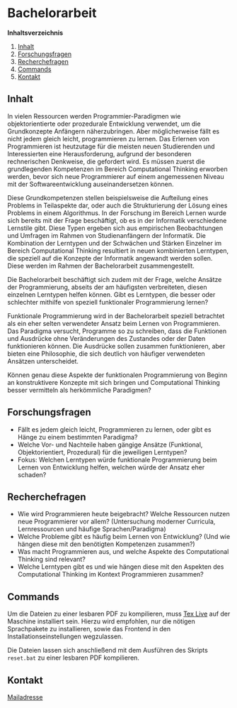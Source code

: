 # Bachelorarbeit
**Inhaltsverzeichnis**
1. [Inhalt](#content)
2. [Forschungsfragen](#thesis)
3. [Recherchefragen](#research)
4. [Commands](#commands)
5. [Kontakt](#contact)

## Inhalt <a name="content"></a>
In vielen Ressourcen werden Programmier-Paradigmen wie objektorientierte oder prozedurale Entwicklung verwendet, um die Grundkonzepte Anfängern näherzubringen. Aber möglicherweise fällt es nicht jedem gleich leicht, programmieren zu lernen. Das Erlernen von Programmieren ist heutzutage für die meisten neuen Studierenden und Interessierten eine Herausforderung, aufgrund der besonderen rechnerischen Denkweise, die gefordert wird. Es müssen zuerst die grundlegenden Kompetenzen im Bereich Computational Thinking erworben werden, bevor sich neue Programmierer auf einem angemessenen Niveau mit der Softwareentwicklung auseinandersetzen können.

Diese Grundkompetenzen stellen beispielsweise die Aufteilung eines Problems in Teilaspekte dar, oder auch die Strukturierung der Lösung eines Problems in einem Algorithmus.
In der Forschung im Bereich Lernen wurde sich bereits mit der Frage beschäftigt, ob es in der Informatik verschiedene Lernstile gibt. Diese Typen ergeben sich aus empirischen Beobachtungen und Umfragen im Rahmen von Studienanfängern der Informatik.
Die Kombination der Lerntypen und der Schwächen und Stärken Einzelner im Bereich Computational Thinking resultiert in neuen kombinierten Lerntypen, die speziell auf die Konzepte der Informatik angewandt werden sollen. Diese werden im Rahmen der Bachelorarbeit zusammengestellt.

Die Bachelorarbeit beschäftigt sich zudem mit der Frage, welche Ansätze der Programmierung, abseits der am häufigsten verbreiteten, diesen einzelnen Lerntypen helfen können.
Gibt es Lerntypen, die besser oder schlechter mithilfe von speziell funktionaler Programmierung lernen?

Funktionale Programmierung wird in der Bachelorarbeit speziell betrachtet als ein eher selten verwendeter Ansatz beim Lernen von Programmieren. Das Paradigma versucht, Programme so zu schreiben, dass die Funktionen und Ausdrücke ohne Veränderungen des Zustandes oder der Daten funktionieren können.  Die Ausdrücke sollen zusammen funktionieren, aber bieten eine Philosophie, die sich deutlich von häufiger verwendeten Ansätzen unterscheidet.

Können genau diese Aspekte der funktionalen Programmierung von Beginn an konstruktivere Konzepte mit sich bringen und Computational Thinking besser vermitteln als herkömmliche Paradigmen?

## Forschungsfragen <a name="thesis"></a>
-	Fällt es jedem gleich leicht, Programmieren zu lernen, oder gibt es Hänge zu einem bestimmten Paradigma?
-	Welche Vor- und Nachteile haben gängige Ansätze (Funktional, Objektorientiert, Prozedural) für die jeweiligen Lerntypen?
-	Fokus: Welchen Lerntypen würde funktionale Programmierung beim Lernen von Entwicklung helfen, welchen würde der Ansatz eher schaden?

## Recherchefragen <a name="research"></a>
-	Wie wird Programmieren heute beigebracht? Welche Ressourcen nutzen neue Programmierer vor allem? (Untersuchung moderner Curricula, Lernressourcen und häufige Sprachen/Paradigma)
-	Welche Probleme gibt es häufig beim Lernen von Entwicklung? (Und wie hängen diese mit den benötigten Kompetenzen zusammen?)
-	Was macht Programmieren aus, und welche Aspekte des Computational Thinking sind relevant?
-	Welche Lerntypen gibt es und wie hängen diese mit den Aspekten des Computational Thinking im Kontext Programmieren zusammen?

## Commands <a name="commands"></a>
Um die Dateien zu einer lesbaren PDF zu kompilieren, muss [Tex Live](https://www.tug.org/texlive/windows.html) auf der Maschine installiert sein. Hierzu wird empfohlen, nur die nötigen Sprachpakete zu installieren, sowie das Frontend in den Installationseinstellungen wegzulassen. 

Die Dateien lassen sich anschließend mit dem Ausführen des Skripts `reset.bat` zu einer lesbaren PDF kompilieren.

## Kontakt <a name="contact"></a>
[Mailadresse](mailto:amartin5@th-koeln.de)
